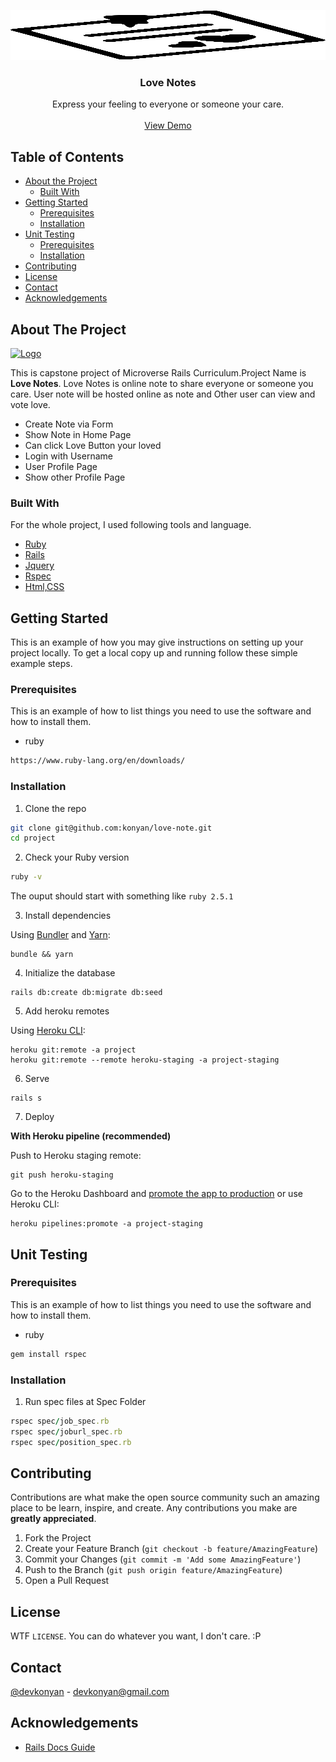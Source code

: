 <p align="center">
 <a href="https://github.com/konyan/love-note">
    <img src="app/assets/images/ln.svg" alt="Logo" width="680" height="80">
  </a>
  <h3 align="center">Love Notes</h3>

  <p align="center">
    Express your feeling to everyone or someone your care.
    <br />
    <br />
    <a href="https://github.com/konyan/love-note">View Demo</a>
  </p>
</p>

<!-- TABLE OF CONTENTS -->

## Table of Contents

- [About the Project](#about-the-project)
  - [Built With](#built-with)
- [Getting Started](#getting-started)
  - [Prerequisites](#prerequisites)
  - [Installation](#installation)
- [Unit Testing](#unittesting)
  - [Prerequisites](#prerequisites)
  - [Installation](#installation)
- [Contributing](#contributing)
- [License](#license)
- [Contact](#contact)
- [Acknowledgements](#acknowledgements)

<!-- ABOUT THE PROJECT -->

## About The Project

<a href="https://github.com/konyan/love-note">
    <img src="app/assets/images/home.png" alt="Logo" width="800" height="auto">
  </a>

This is capstone project of Microverse Rails Curriculum.Project Name is **Love Notes**.
Love Notes is online note to share everyone or someone you care. User note will be hosted online as note and Other user can view and vote love.

- Create Note via Form
- Show Note in Home Page
- Can click Love Button your loved
- Login with Username
- User Profile Page
- Show other Profile Page

### Built With

For the whole project, I used following tools and language.

- [Ruby](https://www.ruby-lang.org/en/)
- [Rails](https://rubyonrails.org/)
- [Jquery](https://jquery.com/)
- [Rspec](https://github.com/rspec/rspec-rails)
- [Html,CSS]()

<!-- GETTING STARTED -->

## Getting Started

This is an example of how you may give instructions on setting up your project locally. To get a local copy up and running follow these simple example steps.

### Prerequisites

This is an example of how to list things you need to use the software and how to install them.

- ruby

```txt
https://www.ruby-lang.org/en/downloads/
```

### Installation

1. Clone the repo

```sh
git clone git@github.com:konyan/love-note.git
cd project
```

2. Check your Ruby version

```sh
ruby -v
```

The ouput should start with something like `ruby 2.5.1`

3. Install dependencies

Using [Bundler](https://github.com/bundler/bundler) and [Yarn](https://github.com/yarnpkg/yarn):

```shell
bundle && yarn
```

4. Initialize the database

```shell
rails db:create db:migrate db:seed
```

5. Add heroku remotes

Using [Heroku CLI](https://devcenter.heroku.com/articles/heroku-cli):

```shell
heroku git:remote -a project
heroku git:remote --remote heroku-staging -a project-staging
```

6. Serve

```shell
rails s
```

7. Deploy

**With Heroku pipeline (recommended)**

Push to Heroku staging remote:

```shell
git push heroku-staging
```

Go to the Heroku Dashboard and [promote the app to production](https://devcenter.heroku.com/articles/pipelines) or use Heroku CLI:

```shell
heroku pipelines:promote -a project-staging
```

<!-- UNIT TESTING -->

## Unit Testing

### Prerequisites

This is an example of how to list things you need to use the software and how to install them.

- ruby

```sh
gem install rspec
```

### Installation

1. Run spec files at Spec Folder

```ruby
rspec spec/job_spec.rb
rspec spec/joburl_spec.rb
rspec spec/position_spec.rb
```

<!-- CONTRIBUTING -->

## Contributing

Contributions are what make the open source community such an amazing place to be learn, inspire, and create. Any contributions you make are **greatly appreciated**.

1. Fork the Project
2. Create your Feature Branch (`git checkout -b feature/AmazingFeature`)
3. Commit your Changes (`git commit -m 'Add some AmazingFeature'`)
4. Push to the Branch (`git push origin feature/AmazingFeature`)
5. Open a Pull Request

<!-- LICENSE -->

## License

WTF `LICENSE`. You can do whatever you want, I don't care. :P

<!-- CONTACT -->

## Contact

[@devkonyan](https://twitter.com/devkonyan) - devkonyan@gmail.com

<!-- ACKNOWLEDGEMENTS -->

## Acknowledgements

- [Rails Docs Guide](https://guides.rubyonrails.org/)

